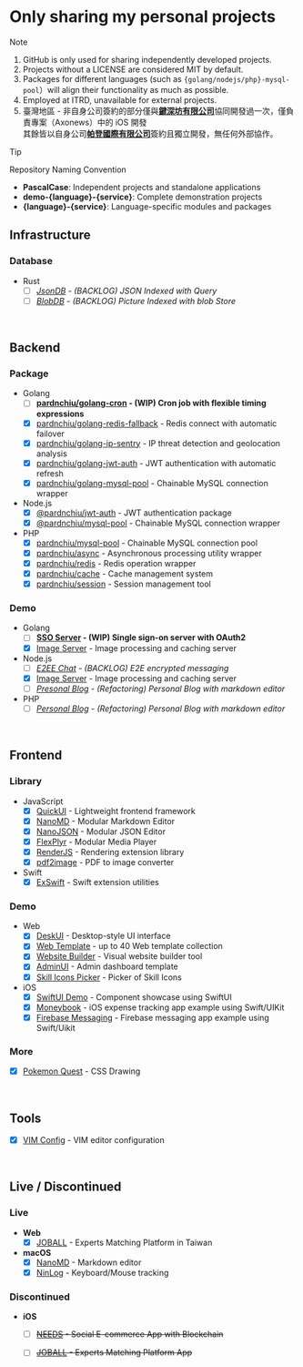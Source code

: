 # Only sharing my personal projects
> [!Note]
> 1. GitHub is only used for sharing independently developed projects.
> 2. Projects without a LICENSE are considered MIT by default.
> 3. Packages for different languages (such as `{golang/nodejs/php}-mysql-pool`）will align their functionality as much as possible.
> 4. Employed at ITRD, unavailable for external projects.
> 5. 臺灣地區 - 非自身公司簽約的部分僅與[**鍵深坊有限公司**](https://findbiz.nat.gov.tw/fts/query/QueryBar/queryInit.do?banNo=00248098)協同開發過一次，僅負責專案（Axonews）中的 iOS 開發<br>
>   其餘皆以自身公司[**帕登國際有限公司**](https://findbiz.nat.gov.tw/fts/query/QueryBar/queryInit.do?banNo=24924502)簽約且獨立開發，無任何外部協作。

> [!Tip]
> Repository Naming Convention
> - **PascalCase**: Independent projects and standalone applications
> - **demo-{language}-{service}**: Complete demonstration projects
> - **{language}-{service}**: Language-specific modules and packages

## Infrastructure
### Database
- Rust
  - [ ] *[JsonDB](https://github.com/pardnchiu/jsondb) - (BACKLOG) JSON Indexed with Query*
  - [ ] *[BlobDB](https://github.com/pardnchiu/blobdb) - (BACKLOG) Picture Indexed with blob Store*

<br>

## Backend
### Package
- Golang
  - [ ] **[pardnchiu/golang-cron](https://github.com/pardnchiu/golang-cron) - (WIP) Cron job with flexible timing expressions**
  - [x] [pardnchiu/golang-redis-fallback](https://github.com/pardnchiu/golang-redis-fallback) - Redis connect with automatic failover
  - [x] [pardnchiu/golang-ip-sentry](https://github.com/pardnchiu/golang-ip-sentry) - IP threat detection and geolocation analysis
  - [x] [pardnchiu/golang-jwt-auth](https://github.com/pardnchiu/golang-jwt-auth) - JWT authentication with automatic refresh
  - [x] [pardnchiu/golang-mysql-pool](https://github.com/pardnchiu/golang-mysql-pool) - Chainable MySQL connection wrapper
- Node.js 
  - [x] [@pardnchiu/jwt-auth](https://www.npmjs.com/package/@pardnchiu/jwt-auth) - JWT authentication package
  - [x] [@pardnchiu/mysql-pool](https://www.npmjs.com/package/@pardnchiu/mysql-pool) - Chainable MySQL connection wrapper
- PHP
  - [x] [pardnchiu/mysql-pool](https://packagist.org/packages/pardnchiu/mysql-pool) - Chainable MySQL connection pool
  - [x] [pardnchiu/async](https://packagist.org/packages/pardnchiu/async) - Asynchronous processing utility wrapper
  - [x] [pardnchiu/redis](https://packagist.org/packages/pardnchiu/redis) - Redis operation wrapper
  - [x] [pardnchiu/cache](https://packagist.org/packages/pardnchiu/cache) - Cache management system
  - [x] [pardnchiu/session](https://packagist.org/packages/pardnchiu/session) - Session management tool
### Demo
- Golang
  - [ ] **[SSO Server](https://github.com/pardnchiu/demo-golang-sso-server) - (WIP) Single sign-on server with OAuth2**
  - [x] [Image Server](https://github.com/pardnchiu/demo-golang-image-server) -  Image processing and caching server
- Node.js
  - [ ] *[E2EE Chat](https://github.com/pardnchiu/demo-nodejs-e2ee-chat) - (BACKLOG) E2E encrypted messaging*
  - [x] [Image Server](https://github.com/pardnchiu/demo-nodejs-image-server) -  Image processing and caching server
  - [ ] *[Presonal Blog](https://github.com/pardnchiu/demo-nodejs-blog) - (Refactoring) Personal Blog with markdown editor*
- PHP
  - [ ] *[Personal Blog](https://github.com/pardnchiu/demo-php-blog) - (Refactoring) Personal Blog with markdown editor*

<br>

## Frontend
### Library
- JavaScript
  - [x] [QuickUI](https://quickui.pardn.io) - Lightweight frontend framework
  - [x] [NanoMD](https://nanomd.pardn.io) - Modular Markdown Editor
  - [x] [NanoJSON](https://nanojson.pardn.io) - Modular JSON Editor
  - [x] [FlexPlyr](https://flexplyr.pardn.io) - Modular Media Player
  - [x] [RenderJS](https://renderjs.pardn.io) - Rendering extension library
  - [x] [pdf2image](https://pardn.io/pdf2image) - PDF to image converter
- Swift
  - [x] [ExSwift](https://github.com/pardnchiu/ExSwift) - Swift extension utilities
### Demo
- Web
  - [x] [DeskUI](https://github.com/pardnltd/DeskUI) - Desktop-style UI interface
  - [x] [Web Template](https://pardn.io/web-template) - up to 40 Web template collection
  - [x] [Website Builder](https://github.com/pardnltd/website-builder) - Visual website builder tool
  - [x] [AdminUI](https://github.com/pardnltd/adminui) - Admin dashboard template
  - [x] [Skill Icons Picker](https://pardnchiu.github.io/skill-icons-picker/) - Picker of Skill Icons
- iOS
  - [x] [SwiftUI Demo](https://github.com/pardnchiu/swiftui-demo) - Component showcase using SwiftUI
  - [x] [Moneybook](https://github.com/pardnchiu/ios-moneybook) - iOS expense tracking app example using Swift/UIKit
  - [x] [Firebase Messaging](https://github.com/pardnchiu/ios-firebase-messaging) - Firebase messaging app example using Swift/Uikit
### More
- [x] [Pokemon Quest](https://github.com/pardnchiu/css-pokemon-quest) - CSS Drawing

<br>

## Tools
- [x] [VIM Config](https://github.com/pardnchiu/vim-config) - VIM editor configuration

<br>

## Live / Discontinued

### Live
- **Web**
  - [x] [JOBALL](https://joball.tw) - Experts Matching Platform in Taiwan
- **macOS**
  - [x] [NanoMD](https://apps.apple.com/us/app/nanomd-markdown-%E7%B7%A8%E8%BC%AF%E5%99%A8/id6740427920) - Markdown editor
  - [x] [NinLog](https://apps.apple.com/tw/app/ninlog-%E9%8D%B5%E7%9B%A4%E6%BB%91%E9%BC%A0%E8%BF%BD%E8%B9%A4/id6741706238) - Keyboard/Mouse tracking
### Discontinued
- **iOS**
  - [ ] <s>[NEEDS](https://appadvice.com/app/e9-96-8b-e7-ae-b1/1460355322.amp) - Social E-commerce App with Blockchain</s>
  - [ ] <s>[JOBALL](https://appadvice.com/app/joball-e6-8e-a5-e6-b4-bd/1272878907.amp) - Experts Matching Platform App</s>

